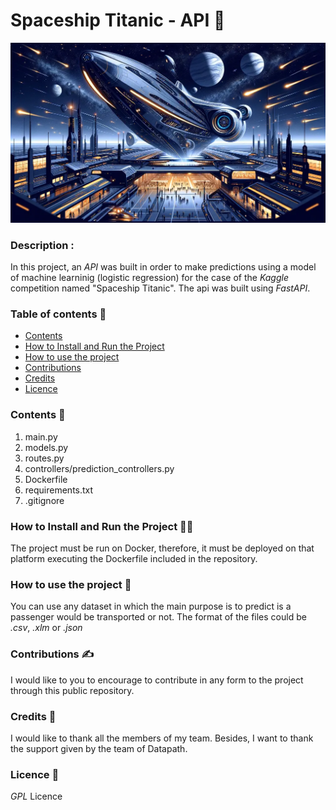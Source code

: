 # **Spaceship Titanic - API**  📘
![spaceship titanic](img/spaceShip.png)

### **Description**  :

In this project, an *API* was built in order to make predictions using a model of machine learninig (logistic regression) for the case of the *Kaggle* competition named "Spaceship Titanic". The api was built using *FastAPI*.

### **Table of contents**  🔡

- [Contents](#contents)
- [How to Install and Run the Project](#how-to-install-and-run-the-project)
- [How to use the project](#how-to-use-the-project)
- [Contributions](#contributions)
- [Credits](#credits)
- [Licence](#licence)

### **Contents**  🔖

1. main.py
2. models.py
3. routes.py
4. controllers/prediction_controllers.py
5. Dockerfile
6. requirements.txt
7. .gitignore

### **How to Install and Run the Project**  🏃‍♂️

The project must be run on Docker, therefore, it must be deployed on that platform executing the Dockerfile included in the repository. 


### **How to use the project**  📂

You can use any dataset in which the main purpose is to predict is a passenger would be transported or not. The format of the files could be *.csv*, *.xlm* or *.json*

### **Contributions**  ✍️

I would like to you to encourage to contribute in any form to the project through this public repository. 

### **Credits**  🎈

I would like to thank all the members of my team. Besides, I want to thank the support given by the team of Datapath. 

### **Licence**  👮

*GPL* Licence
